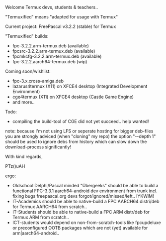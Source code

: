 Welcome Termux devs, students & teachers..

"Termuxified" means "adapted for usage with Termux"

Current project: FreePascal v3.2.2 (stable) for Termux

"Termuxified" builds:
- fpc-3.2.2.arm-termux.deb (available)
- fpcsrc-3.2.2.arm-termux.deb (available)
- fpcmkcfg-3.2.2.arm-termux.deb (available)
- fpc-3.2.2.aarch64-termux.deb (wip)

Coming soon/wishlist:
- fpc-3.x.cross-amiga.deb
- lazarus4termux (X11) on XFCE4 desktop (Integrated Development Environment)
- cge4termux (X11) on XFCE4 desktop (Castle Game Engine)
- and more..

Todo:
- compiling the build-tool of CGE did not yet succeed.. help wanted! 

note: because I'm not using LFS or seperate hosting for bigger deb-files you are strongly adviced (when "cloning" my repo) the option "--depth 1" should be used to ignore debs from history which can slow down the download-process significantly!

With kind regards,

PTz()uAH

ergo:
- Oldschool Delphi/Pascal minded "Übergeeks" should be able to build a functional FPC-3.3.1 aarch64-android dev environment from trunk incl. fixing bugs freepascal.org devs forgot/ignored/missed/left.. IYKWIM!
- IT-Academics should be able to native-build a FPC AARCH64 distri/deb for Termux AARCH64 from scratch..
- IT-Students should be able to native-build a FPC ARM distr/deb for Termux ARM from scratch..
- ICT-students would depend on non-from-scratch-tools like fpcupdeluxe or preconfigured OOTB packages which are not (yet) available for arm|aarch64-android..
